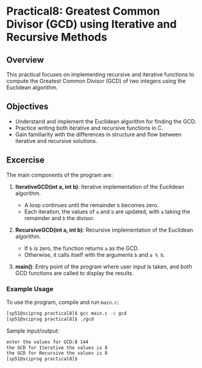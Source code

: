 # Practical8: Greatest Common Divisor (GCD) using Iterative and Recursive Methods

## Overview
This practical focuses on implementing recursive and iterative functions to compute the Greatest Common Divisor (GCD) of two integers using the Euclidean algorithm. 

## Objectives
- Understand and implement the Euclidean algorithm for finding the GCD.
- Practice writing both iterative and recursive functions in C.
- Gain familiarity with the differences in structure and flow between iterative and recursive solutions.

## Excercise

The main components of the program are:
1. **IterativeGCD(int a, int b)**: Iterative implementation of the Euclidean algorithm.
    - A loop continues until the remainder `b` becomes zero.
    - Each iteration, the values of `a` and `b` are updated, with `a` taking the remainder and `b` the divisor.

2. **RecursiveGCD(int a, int b)**: Recursive implementation of the Euclidean algorithm.
    - If `b` is zero, the function returns `a` as the GCD.
    - Otherwise, it calls itself with the arguments `b` and `a % b`.
3. **main()**: Entry point of the program where user input is taken, and both GCD functions are called to display the results.

### Example Usage

To use the program, compile and run `main.c`:

```bash
[sp51@sciprog practical8]$ gcc main.c -o gcd
[sp51@sciprog practical8]$ ./gcd
```

Sample input/output:

```bash
enter the values for GCD:8 144
the GCD for Iterative the values is 8
the GCD for Recursive the values is 8
[sp51@sciprog practical8]$ 

```